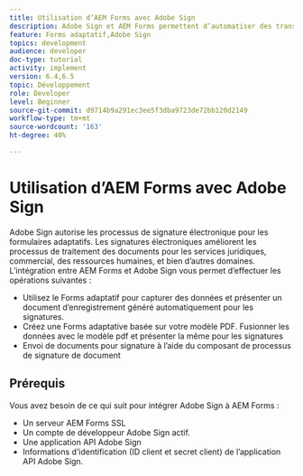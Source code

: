 ```yaml
---
title: Utilisation d’AEM Forms avec Adobe Sign
description: Adobe Sign et AEM Forms permettent d’automatiser des transactions complexes et d’inclure des signatures électroniques légales dans le cadre d’une expérience numérique transparente.
feature: Forms adaptatif,Adobe Sign
topics: development
audience: developer
doc-type: tutorial
activity: implement
version: 6.4,6.5
topic: Développement
role: Developer
level: Beginner
source-git-commit: d9714b9a291ec3ee5f3dba9723de72bb120d2149
workflow-type: tm+mt
source-wordcount: '163'
ht-degree: 40%

---
```


# Utilisation d’AEM Forms avec Adobe Sign

Adobe Sign autorise les processus de signature électronique pour les formulaires adaptatifs. Les signatures électroniques améliorent les processus de traitement des documents pour les services juridiques, commercial, des ressources humaines, et bien d’autres domaines.
L’intégration entre AEM Forms et Adobe Sign vous permet d’effectuer les opérations suivantes :

* Utilisez le Forms adaptatif pour capturer des données et présenter un document d’enregistrement généré automatiquement pour les signatures.
* Créez une Forms adaptative basée sur votre modèle PDF. Fusionner les données avec le modèle pdf et présenter la même pour les signatures
* Envoi de documents pour signature à l’aide du composant de processus de signature de document

## Prérequis

Vous avez besoin de ce qui suit pour intégrer Adobe Sign à AEM Forms :

* Un serveur AEM Forms SSL
* Un compte de développeur Adobe Sign actif.
* Une application API Adobe Sign
* Informations d’identification (ID client et secret client) de l’application API Adobe Sign.

